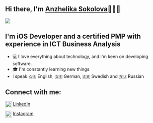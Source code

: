 ## Hi there, I'm [Anzhelika Sokolova](https://linkedin.com/in/sokolang/)🙋🏼‍♀️ 

![](https://komarev.com/ghpvc/?username=Sokolang)

## I'm iOS Developer and a certified PMP with experience in ICT Business Analysis

- 💻 I love everything about technology, and I'm keen on developing software.
- 🎓 I'm constantly learning new things
- I speak 🇬🇧 English, 🇩🇪 German, 🇸🇪 Swedish and 🇷🇺 Russian

## Connect with me:

[<img align="left" alt="Sokolang | LinkedIn" width="22px" src="https://cdn.jsdelivr.net/npm/simple-icons@v3/icons/linkedin.svg" /> LinkedIn](https://linkedin.com/in/sokolang/)

[<img align="left" alt="Sokolang | Instagram" width="22px" src="https://cdn.jsdelivr.net/npm/simple-icons@v3/icons/instagram.svg" /> Instagram](https://instagram.com/sokolang/)
